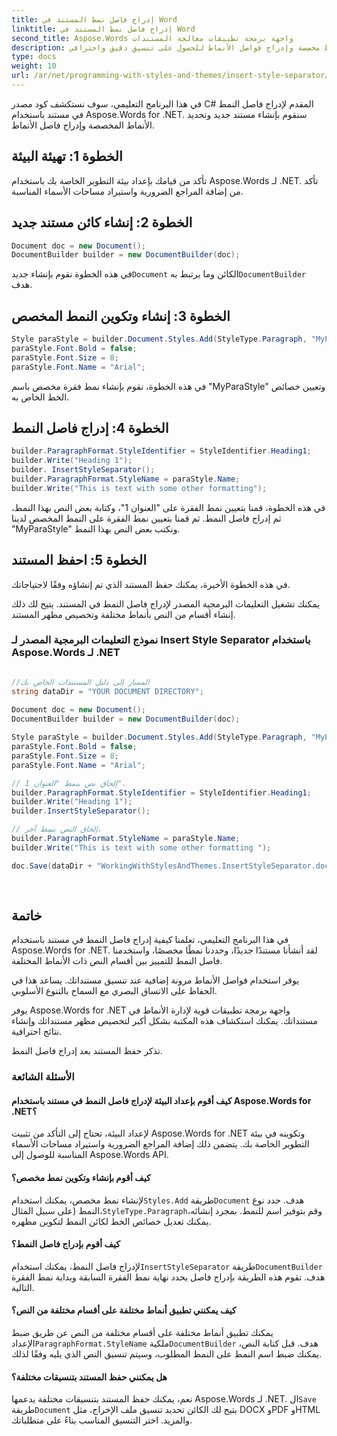 ```yaml
---
title: إدراج فاصل نمط المستند في Word
linktitle: إدراج فاصل نمط المستند في Word
second_title: Aspose.Words واجهة برمجة تطبيقات معالجة المستندات
description: تعلم كيفية إنشاء المستندات باستخدام أنماط مخصصة وإدراج فواصل الأنماط للحصول على تنسيق دقيق واحترافي.
type: docs
weight: 10
url: /ar/net/programming-with-styles-and-themes/insert-style-separator/
---
```

في هذا البرنامج التعليمي، سوف نستكشف كود مصدر C# المقدم لإدراج فاصل النمط في مستند باستخدام Aspose.Words for .NET. سنقوم بإنشاء مستند جديد وتحديد الأنماط المخصصة وإدراج فاصل الأنماط.

## الخطوة 1: تهيئة البيئة

تأكد من قيامك بإعداد بيئة التطوير الخاصة بك باستخدام Aspose.Words لـ .NET. تأكد من إضافة المراجع الضرورية واستيراد مساحات الأسماء المناسبة.

## الخطوة 2: إنشاء كائن مستند جديد

```csharp
Document doc = new Document();
DocumentBuilder builder = new DocumentBuilder(doc);
```

 في هذه الخطوة نقوم بإنشاء جديد`Document` الكائن وما يرتبط به`DocumentBuilder` هدف.

## الخطوة 3: إنشاء وتكوين النمط المخصص

```csharp
Style paraStyle = builder.Document.Styles.Add(StyleType.Paragraph, "MyParaStyle");
paraStyle.Font.Bold = false;
paraStyle.Font.Size = 8;
paraStyle.Font.Name = "Arial";
```

في هذه الخطوة، نقوم بإنشاء نمط فقرة مخصص باسم "MyParaStyle" وتعيين خصائص الخط الخاص به.

## الخطوة 4: إدراج فاصل النمط

```csharp
builder.ParagraphFormat.StyleIdentifier = StyleIdentifier.Heading1;
builder.Write("Heading 1");
builder. InsertStyleSeparator();
builder.ParagraphFormat.StyleName = paraStyle.Name;
builder.Write("This is text with some other formatting");
```

في هذه الخطوة، قمنا بتعيين نمط الفقرة على "العنوان 1"، وكتابة بعض النص بهذا النمط، ثم إدراج فاصل النمط. ثم قمنا بتعيين نمط الفقرة على النمط المخصص لدينا "MyParaStyle" ونكتب بعض النص بهذا النمط.

## الخطوة 5: احفظ المستند

في هذه الخطوة الأخيرة، يمكنك حفظ المستند الذي تم إنشاؤه وفقًا لاحتياجاتك.

يمكنك تشغيل التعليمات البرمجية المصدر لإدراج فاصل النمط في المستند. يتيح لك ذلك إنشاء أقسام من النص بأنماط مختلفة وتخصيص مظهر المستند.

### نموذج التعليمات البرمجية المصدر لـ Insert Style Separator باستخدام Aspose.Words لـ .NET 

```csharp

//المسار إلى دليل المستندات الخاص بك
string dataDir = "YOUR DOCUMENT DIRECTORY"; 
 
Document doc = new Document();
DocumentBuilder builder = new DocumentBuilder(doc);

Style paraStyle = builder.Document.Styles.Add(StyleType.Paragraph, "MyParaStyle");
paraStyle.Font.Bold = false;
paraStyle.Font.Size = 8;
paraStyle.Font.Name = "Arial";

// إلحاق نص بنمط "العنوان 1".
builder.ParagraphFormat.StyleIdentifier = StyleIdentifier.Heading1;
builder.Write("Heading 1");
builder.InsertStyleSeparator();

// إلحاق النص بنمط آخر.
builder.ParagraphFormat.StyleName = paraStyle.Name;
builder.Write("This is text with some other formatting ");

doc.Save(dataDir + "WorkingWithStylesAndThemes.InsertStyleSeparator.docx");
            
        
```

## خاتمة

في هذا البرنامج التعليمي، تعلمنا كيفية إدراج فاصل النمط في مستند باستخدام Aspose.Words for .NET. لقد أنشأنا مستندًا جديدًا، وحددنا نمطًا مخصصًا، واستخدمنا فاصل النمط للتمييز بين أقسام النص ذات الأنماط المختلفة.

يوفر استخدام فواصل الأنماط مرونة إضافية عند تنسيق مستنداتك. يساعد هذا في الحفاظ على الاتساق البصري مع السماح بالتنوع الأسلوبي.

يوفر Aspose.Words for .NET واجهة برمجة تطبيقات قوية لإدارة الأنماط في مستنداتك. يمكنك استكشاف هذه المكتبة بشكل أكبر لتخصيص مظهر مستنداتك وإنشاء نتائج احترافية.

تذكر حفظ المستند بعد إدراج فاصل النمط.

### الأسئلة الشائعة

#### كيف أقوم بإعداد البيئة لإدراج فاصل النمط في مستند باستخدام Aspose.Words for .NET؟

لإعداد البيئة، تحتاج إلى التأكد من تثبيت Aspose.Words for .NET وتكوينه في بيئة التطوير الخاصة بك. يتضمن ذلك إضافة المراجع الضرورية واستيراد مساحات الأسماء المناسبة للوصول إلى Aspose.Words API.

#### كيف أقوم بإنشاء وتكوين نمط مخصص؟

 لإنشاء نمط مخصص، يمكنك استخدام`Styles.Add` طريقة`Document` هدف. حدد نوع النمط (على سبيل المثال،`StyleType.Paragraph`وقم بتوفير اسم للنمط. بمجرد إنشائه، يمكنك تعديل خصائص الخط لكائن النمط لتكوين مظهره.

#### كيف أقوم بإدراج فاصل النمط؟

 لإدراج فاصل النمط، يمكنك استخدام`InsertStyleSeparator` طريقة`DocumentBuilder` هدف. تقوم هذه الطريقة بإدراج فاصل يحدد نهاية نمط الفقرة السابقة وبداية نمط الفقرة التالية.

#### كيف يمكنني تطبيق أنماط مختلفة على أقسام مختلفة من النص؟

 يمكنك تطبيق أنماط مختلفة على أقسام مختلفة من النص عن طريق ضبط الإعداد`ParagraphFormat.StyleName` ملكية`DocumentBuilder` هدف. قبل كتابة النص، يمكنك ضبط اسم النمط على النمط المطلوب، وسيتم تنسيق النص الذي يليه وفقًا لذلك.

#### هل يمكنني حفظ المستند بتنسيقات مختلفة؟

 نعم، يمكنك حفظ المستند بتنسيقات مختلفة يدعمها Aspose.Words لـ .NET. ال`Save` طريقة`Document` يتيح لك الكائن تحديد تنسيق ملف الإخراج، مثل DOCX وPDF وHTML والمزيد. اختر التنسيق المناسب بناءً على متطلباتك.
